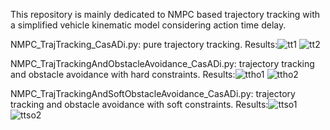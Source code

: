 This repository is mainly dedicated to NMPC based trajectory tracking with a simplified vehicle kinematic model considering action time delay.

NMPC_TrajTracking_CasADi.py: pure trajectory tracking. 
Results:![tt1](https://github.com/user-attachments/assets/4395c812-9ab4-45eb-8e2a-bafc01bd319f) 
![tt2](https://github.com/user-attachments/assets/516d613e-a5c2-4c5f-bc9d-3688204113bb)

NMPC_TrajTrackingAndObstacleAvoidance_CasADi.py: trajectory tracking and obstacle avoidance with hard constraints. 
Results:![ttho1](https://github.com/user-attachments/assets/4b88bc53-0478-44c8-a666-a84884ebcc78)
![ttho2](https://github.com/user-attachments/assets/ff607c13-ad5e-4947-9b09-3a9dff9f3f4f)

NMPC_TrajTrackingAndSoftObstacleAvoidance_CasADi.py: trajectory tracking and obstacle avoidance with soft constraints. 
Results:![ttso1](https://github.com/user-attachments/assets/58d64d0e-a890-40c5-a9ea-136a9da56669)
![ttso2](https://github.com/user-attachments/assets/8e7e2b5a-7b38-4e62-a1ec-88afc0a6071d)


